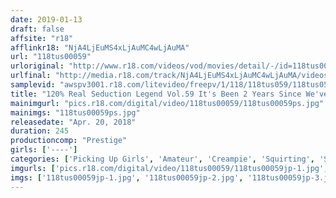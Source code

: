 ```yaml
---
date: 2019-01-13
draft: false
affsite: "r18"
afflinkr18: "NjA4LjEuMS4xLjAuMC4wLjAuMA"
url: "118tus00059"
urloriginal: "http://www.r18.com/videos/vod/movies/detail/-/id=118tus00059"
urlfinal: "http://media.r18.com/track/NjA4LjEuMS4xLjAuMC4wLjAuMA/videos/vod/movies/detail/-/id=118tus00059"
samplevid: "awspv3001.r18.com/litevideo/freepv/1/118/118tus059/118tus059_dmb_w.mp4"
title: "120% Real Seduction Legend Vol.59 It's Been 2 Years Since We've Been To Gifu And Now It's A Big Tits Festival!! 4 Ladies In Successful Creampie Sex!!"
mainimgurl: "pics.r18.com/digital/video/118tus00059/118tus00059ps.jpg"
mainimgs: "118tus00059ps.jpg"
releasedate: "Apr. 20, 2018"
duration: 245
productioncomp: "Prestige"
girls: ['----']
categories: ['Picking Up Girls', 'Amateur', 'Creampie', 'Squirting', 'Sex Toys', 'Over 4 Hours', 'Hi-Def']
imgurls: ['pics.r18.com/digital/video/118tus00059/118tus00059jp-1.jpg', 'pics.r18.com/digital/video/118tus00059/118tus00059jp-2.jpg', 'pics.r18.com/digital/video/118tus00059/118tus00059jp-3.jpg', 'pics.r18.com/digital/video/118tus00059/118tus00059jp-4.jpg', 'pics.r18.com/digital/video/118tus00059/118tus00059jp-5.jpg', 'pics.r18.com/digital/video/118tus00059/118tus00059jp-6.jpg', 'pics.r18.com/digital/video/118tus00059/118tus00059jp-7.jpg', 'pics.r18.com/digital/video/118tus00059/118tus00059jp-8.jpg', 'pics.r18.com/digital/video/118tus00059/118tus00059jp-9.jpg', 'pics.r18.com/digital/video/118tus00059/118tus00059jp-10.jpg', 'pics.r18.com/digital/video/118tus00059/118tus00059jp-11.jpg', 'pics.r18.com/digital/video/118tus00059/118tus00059jp-12.jpg', 'pics.r18.com/digital/video/118tus00059/118tus00059jp-13.jpg', 'pics.r18.com/digital/video/118tus00059/118tus00059jp-14.jpg', 'pics.r18.com/digital/video/118tus00059/118tus00059jp-15.jpg', 'pics.r18.com/digital/video/118tus00059/118tus00059jp-16.jpg', 'pics.r18.com/digital/video/118tus00059/118tus00059jp-17.jpg', 'pics.r18.com/digital/video/118tus00059/118tus00059jp-18.jpg', 'pics.r18.com/digital/video/118tus00059/118tus00059jp-19.jpg', 'pics.r18.com/digital/video/118tus00059/118tus00059jp-20.jpg']
imgs: ['118tus00059jp-1.jpg', '118tus00059jp-2.jpg', '118tus00059jp-3.jpg', '118tus00059jp-4.jpg', '118tus00059jp-5.jpg', '118tus00059jp-6.jpg', '118tus00059jp-7.jpg', '118tus00059jp-8.jpg', '118tus00059jp-9.jpg', '118tus00059jp-10.jpg', '118tus00059jp-11.jpg', '118tus00059jp-12.jpg', '118tus00059jp-13.jpg', '118tus00059jp-14.jpg', '118tus00059jp-15.jpg', '118tus00059jp-16.jpg', '118tus00059jp-17.jpg', '118tus00059jp-18.jpg', '118tus00059jp-19.jpg', '118tus00059jp-20.jpg']
---
```


